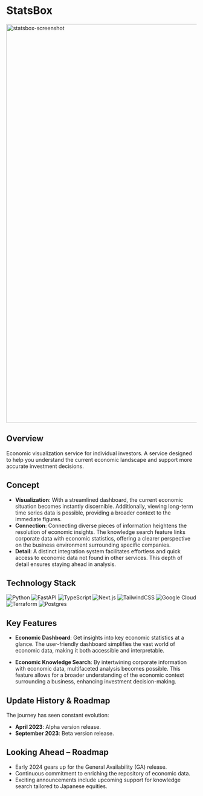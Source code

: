 # StatsBox

<img width="1054" alt="statsbox-screenshot" src="https://github.com/ktftk/ktftk/assets/62935224/2d2914ed-5c1f-4950-837b-562bc3719b9e">



## Overview
Economic visualization service for individual investors. A service designed to help you understand the current economic landscape and support more accurate investment decisions.

## Concept

- **Visualization**: With a streamlined dashboard, the current economic situation becomes instantly discernible. Additionally, viewing long-term time series data is possible, providing a broader context to the immediate figures.
- **Connection**: Connecting diverse pieces of information heightens the resolution of economic insights. The knowledge search feature links corporate data with economic statistics, offering a clearer perspective on the business environment surrounding specific companies.
- **Detail**: A distinct integration system facilitates effortless and quick access to economic data not found in other services. This depth of detail ensures staying ahead in analysis.

## Technology Stack

<p>
<img alt="Python" src="https://img.shields.io/badge/python-3670A0?style=for-the-badge&logo=python&logoColor=ffdd54" />
  <img alt="FastAPI" src="https://img.shields.io/badge/FastAPI-005571?style=for-the-badge&logo=fastapi" />
<img alt="TypeScript" src="https://img.shields.io/badge/typescript-%23007ACC.svg?style=for-the-badge&logo=typescript&logoColor=white" />
<img alt="Next.js" src="https://img.shields.io/badge/Next-black?style=for-the-badge&logo=next.js&logoColor=white" />
  <img alt="TailwindCSS" src="https://img.shields.io/badge/tailwindcss-%2338B2AC.svg?style=for-the-badge&logo=tailwind-css&logoColor=white" />
<img alt="Google Cloud" src="https://img.shields.io/badge/GoogleCloud-%234285F4.svg?style=for-the-badge&logo=google-cloud&logoColor=white" />
<img alt="Terraform" src="https://img.shields.io/badge/terraform-%235835CC.svg?style=for-the-badge&logo=terraform&logoColor=white" />
<img alt="Postgres" src="https://img.shields.io/badge/postgres-%23316192.svg?style=for-the-badge&logo=postgresql&logoColor=white" />
</p>

## Key Features
- **Economic Dashboard**: Get insights into key economic statistics at a glance. The user-friendly dashboard simplifies the vast world of economic data, making it both accessible and interpretable.
  
- **Economic Knowledge Search**: By intertwining corporate information with economic data, multifaceted analysis becomes possible. This feature allows for a broader understanding of the economic context surrounding a business, enhancing investment decision-making.

## Update History & Roadmap
The journey has seen constant evolution:
- **April 2023**: Alpha version release.
- **September 2023**: Beta version release.

## Looking Ahead – Roadmap
- Early 2024 gears up for the General Availability (GA) release.
- Continuous commitment to enriching the repository of economic data.
- Exciting announcements include upcoming support for knowledge search tailored to Japanese equities.
